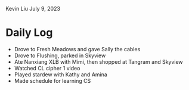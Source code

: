 Kevin Liu
July 9, 2023

# Daily Log
- Drove to Fresh Meadows and gave Sally the cables
- Drove  to Flushing, parked in Skyview
- Ate Nanxiang XLB with Mimi, then shopped at Tangram and Skyview
- Watched CL cipher 1 video
- Played stardew with Kathy and Amina
- Made schedule for learning CS
